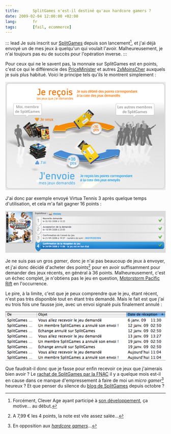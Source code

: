 ```yaml
---
title:      SplitGames n'est-il destiné qu'aux hardcore gamers ?
date: 2009-02-04 12:00:00 +02:00
lang:       fr
tags:       [fail, ecommerce]
---
```


::: lead
Je suis inscrit sur [SplitGames](http://www.splitgames.fr/) depuis son lancement[^lancement], et j'ai déjà envoyé un de mes jeux à quelqu'un qui voulait l'avoir. Malheureusement, je n'ai toujours pas eu de succès pour l'opération inverse.
:::

[^lancement]: Forcément, Clever Age ayant participé à [son développement](https://www.clever-age.com/fr/references/refonte-de-splitgames-fr-avec/), ça motive… au début.

Pour ceux qui ne le savent pas, la monnaie sur SplitGames est en points, c'est ce qui le différencie des [PriceMinister](http://www.priceminister.com/) et autres [2xMoinsCher](http://www.2xmoinscher.com/) auxquels je suis plus habitué. Voici le principe tels qu'ils le montrent simplement :

![](splitgames-principe.jpg)

J'ai donc par exemple envoyé Virtua Tennis 3 après quelque temps d'utilisation, et cela m'a fait gagner 16 points :

![](splitgames-envoi.png)

Je ne suis pas un gros *gamer*, donc je n'ai pas beaucoup de jeux à envoyer, et j'ai donc décidé d'acheter des points[^achat] pour en avoir suffisamment pour demander des jeux récents, en général à 36 points. Malheureusement, c'est un échec complet, je n'obtiens pas le jeu en question, [Motorstorm Pacific Rift](http://www.amazon.fr/gp/redirect.html?ie=UTF8&location=http%3A%2F%2Fwww.amazon.fr%2Fgp%2Foffer-listing%2FB001C5Q4MU%3Fie%3DUTF8%26ref%255F%3Ddp%255Folp%255F2&tag=gasteroprod-21&linkCode=ur2&camp=1642&creative=19458) en l'occurrence.

Le pire, à la limite, c'est que je peux comprendre que le jeu, étant récent, n'est pas très disponible tout en étant très demandé. Mais le fait est que j'ai eu trois fois une fausse joie, avec un envoi signalé puis finalement annulé :

![](splitgames-fail.png)

Que faudrait-il donc que je fasse pour enfin recevoir ce jeux que j'aimerais bien avoir ? Le [rachat de SplitGames par la FNAC](http://vincentmorin.canalblog.com/archives/2008/10/28/11140900.html) il y a quelque mois est-il en cause dans ce manque d'empressement à faire de moi un *micro gamer*[^microgamer] heureux ? Et que penser du silence du [blog de SplitGames](http://blog.splitgames.fr/) depuis octobre ?

[^achat]: A 7,99 € les 4 points, la note est vite assez salée…

[^microgamer]: En opposition aux *[hardcore gamers](http://fr.wikipedia.org/wiki/Hardcore_gamer)*…
